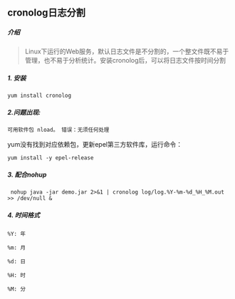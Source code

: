 ## cronolog日志分割

##### 介绍

> Linux下运行的Web服务，默认日志文件是不分割的，一个整文件既不易于管理，也不易于分析统计。安装cronolog后，可以将日志文件按时间分割

##### 1. 安装

```shell
yum install cronolog
```

##### 2.问题出现: 

```sh
可用软件包 nload。 错误：无须任何处理
```

yum没有找到对应依赖包，更新epel第三方软件库，运行命令：

```shell
yum install -y epel-release
```

##### 3. 配合nohup

```shell
 nohup java -jar demo.jar 2>&1 | cronolog log/log.%Y-%m-%d_%H_%M.out >> /dev/null &
```

##### 4. 时间格式

```
%Y: 年

%m: 月

%d: 日

%H: 时

%M: 分
```



